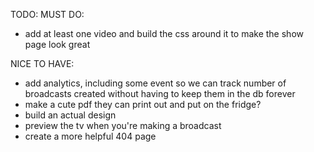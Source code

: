 TODO:
MUST DO:
- add at least one video and build the css around it to make the show page look great

NICE TO HAVE:
- add analytics, including some event so we can track number of broadcasts created without having to keep them in the db forever
- make a cute pdf they can print out and put on the fridge?
- build an actual design
- preview the tv when you're making a broadcast
- create a more helpful 404 page
